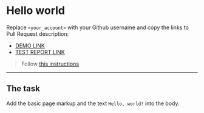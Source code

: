 # Hello world
Replace `<your_account>` with your Github username and copy the links to Pull Request description:
- [DEMO LINK](https://AnastasiiaCagle.github.io/layout_hello-world/)
- [TEST REPORT LINK](https://AnastasiiaCagle.github.io/layout_hello-world/report/html_report/)

> Follow [this instructions](https://mate-academy.github.io/layout_task-guideline/#how-to-solve-the-layout-tasks-on-github)
___

## The task 
Add the basic page markup and the text `Hello, world!` into the body.
